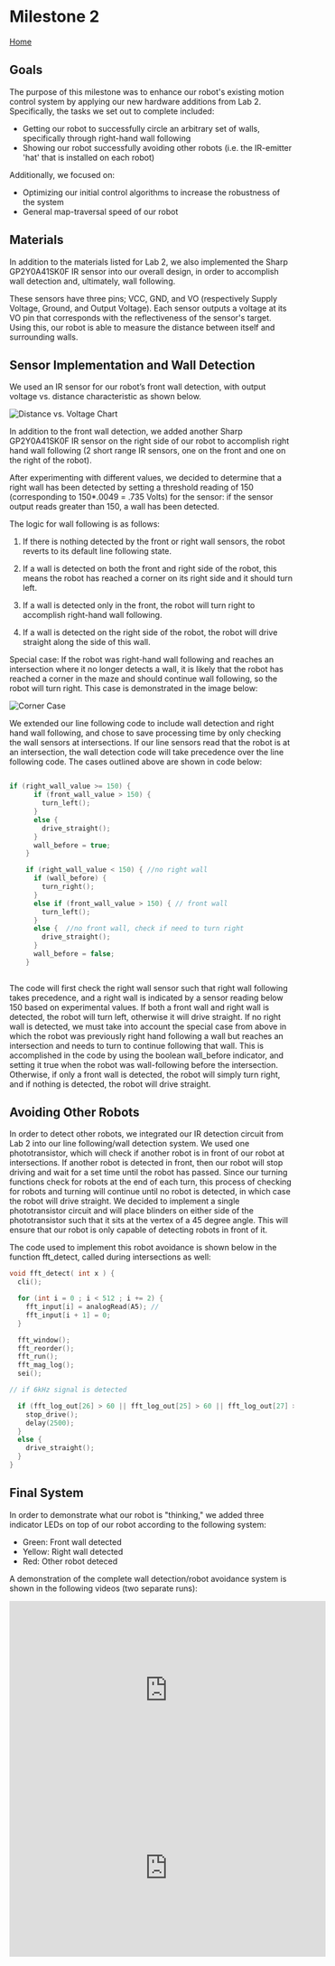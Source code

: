# Milestone 2
[Home](./index.md)

## Goals

The purpose of this milestone was to enhance our robot's existing motion control system by applying our new hardware additions from Lab 2.  Specifically, the tasks we set out to complete included:
  * Getting our robot to successfully circle an arbitrary set of walls, specifically through right-hand wall following
  * Showing our robot successfully avoiding other robots (i.e. the IR-emitter 'hat' that is installed on each robot)
  
Additionally, we focused on: 
  * Optimizing our initial control algorithms to increase the robustness of the system
  * General map-traversal speed of our robot
    
## Materials    

In addition to the materials listed for Lab 2, we also implemented the Sharp GP2Y0A41SK0F IR sensor into our overall design, in order to accomplish wall detection and, ultimately, wall following.

These sensors have three pins; VCC, GND, and VO (respectively Supply Voltage, Ground, and Output Voltage). Each sensor outputs a voltage at its VO pin that corresponds with the reflectiveness of the sensor's target.  Using this, our robot is able to measure the distance between itself and surrounding walls.

## Sensor Implementation and Wall Detection

We used an IR sensor for our robot’s front wall detection, with output voltage vs. distance characteristic as shown below.

![Distance vs. Voltage Chart](./media/milestone2/sensorcharacteristics.png)

In addition to the front wall detection, we added another Sharp GP2Y0A41SK0F IR sensor on the right side of our robot to accomplish right hand wall following (2 short range IR sensors, one on the front and one on the right of the robot). 

After experimenting with different values, we decided to determine that a right wall has been detected by setting a threshold reading of 150 (corresponding to 150*.0049 = .735 Volts) for the sensor: if the sensor output reads greater than 150, a wall has been detected.

The logic for wall following is as follows: 

1) If there is nothing detected by the front or right wall sensors, the robot reverts to its default line following state.

2) If a wall is detected on both the front and right side of the robot, this means the robot has reached a corner on its right side and it should turn left.

3) If a wall is detected only in the front, the robot will turn right to accomplish right-hand wall following. 

4) If a wall is detected on the right side of the robot, the robot will drive straight along the side of this wall. 

Special case: If the robot was right-hand wall following and reaches an intersection where it no longer detects a wall, it is likely that the robot has reached a corner in the maze and should continue wall following, so the robot will turn right. This case is demonstrated in the image below:

![Corner Case](./media/milestone2/cornercase.png/)

We extended our line following code to include wall detection and right hand wall following, and chose to save processing time by only checking the wall sensors at intersections. If our line sensors read that the robot is at an intersection, the wall detection code will take precedence over the line following code. The cases outlined above are shown in code below:

~~~c

if (right_wall_value >= 150) { 
      if (front_wall_value > 150) { 
        turn_left();
      }
      else { 
        drive_straight();
      }
      wall_before = true;
    }

    if (right_wall_value < 150) { //no right wall
      if (wall_before) {
        turn_right();
      }
      else if (front_wall_value > 150) { // front wall
        turn_left();
      }
      else {  //no front wall, check if need to turn right
        drive_straight();
      }
      wall_before = false;
    }
   
~~~

The code will first check the right wall sensor such that right wall following takes precedence, and a right wall is indicated by a sensor reading below 150 based on experimental values. If both a front wall and right wall is detected, the robot will turn left, otherwise it will drive straight. If no right wall is detected, we must take into account the special case from above in which the robot was previously right hand following a wall but reaches an intersection and needs to turn to continue following that wall. This is accomplished in the code by using the boolean wall_before indicator, and setting it true when the robot was wall-following before the intersection. Otherwise, if only a front wall is detected, the robot will simply turn right, and if nothing is detected, the robot will drive straight.


## Avoiding Other Robots

In order to detect other robots, we integrated our IR detection circuit from Lab 2 into our line following/wall detection system. We used one phototransistor, which will check if another robot is in front of our robot at intersections. If another robot is detected in front, then our robot will stop driving and wait for a set time until the robot has passed. Since our turning functions check for robots at the end of each turn, this process of checking for robots and turning will continue until no robot is detected, in which case the robot will drive straight. We decided to implement a single phototransistor circuit and will place blinders on either side of the phototransistor such that it sits at the vertex of a 45 degree angle. This will ensure that our robot is only capable of detecting robots in front of it.

The code used to implement this robot avoidance is shown below in the function fft_detect, called during intersections as well:

~~~c
void fft_detect( int x ) {
  cli();

  for (int i = 0 ; i < 512 ; i += 2) {
    fft_input[i] = analogRead(A5); // 
    fft_input[i + 1] = 0;
  }

  fft_window();
  fft_reorder();
  fft_run();
  fft_mag_log();
  sei();

// if 6kHz signal is detected

  if (fft_log_out[26] > 60 || fft_log_out[25] > 60 || fft_log_out[27] > 60) {
    stop_drive();
    delay(2500);
  }
  else {
    drive_straight();
  }
}
~~~

## Final System

In order to demonstrate what our robot is "thinking," we added three indicator LEDs on top of our robot according to the following system:

- Green: Front wall detected
- Yellow: Right wall detected
- Red: Other robot deteced

A demonstration of the complete wall detection/robot avoidance system is shown in the following videos (two separate runs):

<iframe width="560" height="315" src="https://www.youtube.com/embed/O-Vg5KvUeTA" frameborder="0" allow="autoplay; encrypted-media" allowfullscreen></iframe>


<iframe width="560" height="315" src="https://www.youtube.com/embed/6OwpiuwGSlo" frameborder="0" allow="autoplay; encrypted-media" allowfullscreen></iframe>


